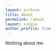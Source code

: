 ```yaml
---
layout: archive
title: About
permalink: /about
layout: single
author_profile: true
---
```


Nothing about me.